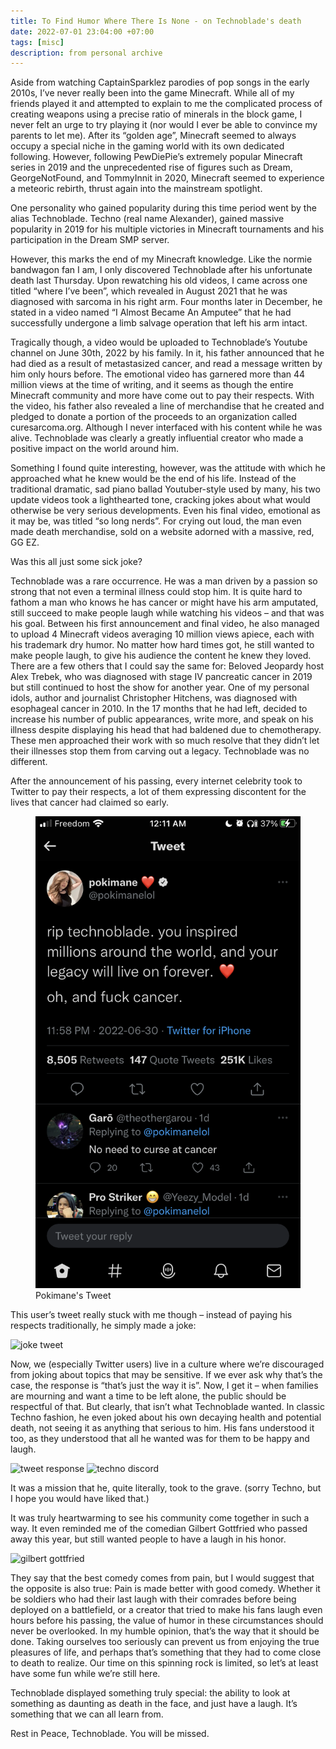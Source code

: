 ```yaml
---
title: To Find Humor Where There Is None - on Technoblade's death
date: 2022-07-01 23:04:00 +07:00
tags: [misc]
description: from personal archive
---
```


Aside from watching CaptainSparklez parodies of pop songs in the early 2010s, I’ve never really been into the game Minecraft. While all of my friends played it and attempted to explain to me the complicated process of creating weapons using a precise ratio of minerals in the block game, I never felt an urge to try playing it (nor would I ever be able to convince my parents to let me). After its “golden age”,  Minecraft seemed to always occupy a special niche in the gaming world with its own dedicated following. However, following PewDiePie’s extremely popular Minecraft series in 2019 and the unprecedented rise of figures such as Dream, GeorgeNotFound, and TommyInnit in 2020, Minecraft seemed to experience a meteoric rebirth, thrust again into the mainstream spotlight. 

One personality who gained popularity during this time period went by the alias Technoblade. Techno (real name Alexander), gained massive popularity in 2019 for his multiple victories in Minecraft tournaments and his participation in the Dream SMP server. 

However, this marks the end of my Minecraft knowledge. Like the normie bandwagon fan I am, I only discovered Technoblade after his unfortunate death last Thursday. Upon rewatching his old videos, I came across one titled “where I’ve been”, which revealed in August 2021 that he was diagnosed with sarcoma in his right arm. Four months later in December, he stated in a video named “I Almost Became An Amputee” that he had successfully undergone a limb salvage operation that left his arm intact.

Tragically though, a video would be uploaded to Technoblade’s Youtube channel on June 30th, 2022 by his family. In it, his father announced that he had died as a result of metastasized cancer, and read a message written by him only hours before. The emotional video has garnered more than 44 million views at the time of writing, and it seems as though the entire Minecraft community and more have come out to pay their respects. With the video, his father also revealed a line of merchandise that he created and pledged to donate a portion of the proceeds to an organization called curesarcoma.org. Although I never interfaced with his content while he was alive. Technoblade was clearly a greatly influential creator who made a positive impact on the world around him.

Something I found quite interesting, however, was the attitude with which he approached what he knew would be the end of his life. Instead of the traditional dramatic, sad piano ballad Youtuber-style used by many,  his two update videos took a lighthearted tone, cracking jokes about what would otherwise be very serious developments. Even his final video, emotional as it may be, was titled “so long nerds”. For crying out loud, the man even made death merchandise, sold on a website adorned with a massive, red, GG EZ.

Was this all just some sick joke?

Technoblade was a rare occurrence. He was a man driven by a passion so strong that not even a terminal illness could stop him.  It is quite hard to fathom a man who knows he has cancer or might have his arm amputated, still succeed to make people laugh while watching his videos – and that was his goal. Between his first announcement and final video, he also managed to upload 4 Minecraft videos averaging 10 million views apiece, each with his trademark dry humor. No matter how hard times got, he still wanted to make people laugh, to give his audience the content he knew they loved. There are a few others that I could say the same for: Beloved Jeopardy host Alex Trebek, who was diagnosed with stage IV pancreatic cancer in 2019 but still continued to host the show for another year. One of my personal idols, author and journalist Christopher Hitchens, was diagnosed with esophageal cancer in 2010.  In the 17 months that he had left, decided to increase his number of public appearances, write more, and speak on his illness despite displaying his head that had baldened due to chemotherapy. These men approached their work with so much resolve that they didn’t let their illnesses stop them from carving out a legacy. Technoblade was no different.

After the announcement of his passing, every internet celebrity took to Twitter to pay their respects, a lot of them expressing discontent for the lives that cancer had claimed so early.

<figure>
<img src="t1.png" alt="pokimane tweet">
<figcaption>Pokimane's Tweet</figcaption>
</figure>

This user’s tweet really stuck with me though – instead of paying his respects traditionally, he simply made a joke: 

<img src="zhaju.github.io/_posts/rip-technoblade/t2.png" alt="joke tweet">

Now, we (especially Twitter users) live in a culture where we’re discouraged from joking about topics that may be sensitive. If we ever ask why that’s the case, the response is “that’s just the way it is”. Now, I get it – when families are mourning and want a time to be left alone, the public should be respectful of that. But clearly, that isn’t what Technoblade wanted. In classic Techno fashion, he even joked about his own decaying health and potential death, not seeing it as anything that serious to him. His fans understood it too, as they understood that all he wanted was for them to be happy and laugh.

<img src="zhaju.github.io/_posts/rip-technoblade/t3.png" alt="tweet response"> <img src="zhaju.github.io/_posts/rip-technoblade/t4.png" alt="techno discord">

 It was a mission that he, quite literally,  took to the grave.
(sorry Techno, but I hope you would have liked that.)

It was truly heartwarming to see his community come together in such a way. It even reminded me of the comedian Gilbert Gottfried who passed away this year, but still wanted people to have a laugh in his honor.

<img src="zhaju.github.io/_posts/rip-technoblade/t5.png" alt="gilbert gottfried">

They say that the best comedy comes from pain, but I would suggest that the opposite is also true: Pain is made better with good comedy. Whether it be soldiers who had their last laugh with their comrades before being deployed on a battlefield, or a creator that tried to make his fans laugh even hours before his passing, the value of humor in these circumstances should never be overlooked. In my humble opinion, that’s the way that it should be done. Taking ourselves too seriously can prevent us from enjoying the true pleasures of life, and perhaps that’s something that they had to come close to death to realize. Our time on this spinning rock is limited, so let’s at least have some fun while we’re still here.

Technoblade displayed something truly special: the ability to look at something as daunting as death in the face, and just have a laugh. It’s something that we can all learn from.

Rest in Peace, Technoblade. You will be missed.
